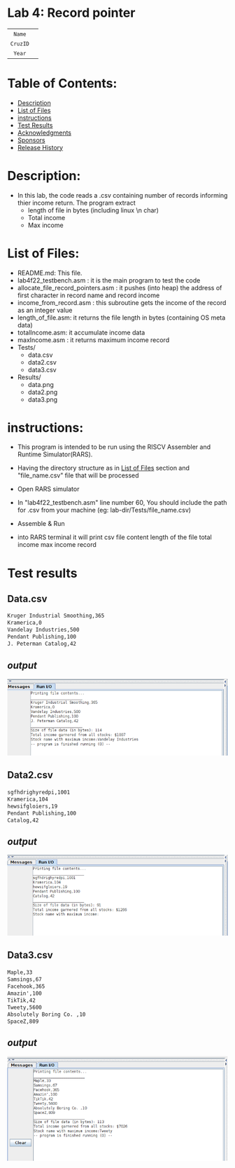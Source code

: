 # Lab 4: Record pointer

|	|	|
|:------:	|:-----------------------------------------------:	|
| `Name` 	|   	|
| `CruzID` 	|  	|
| `Year` 	|  	|


# Table of Contents:


- [Description](#description)
- [List of Files](#list-of-files)
- [instructions](#instructions)
- [Test Results](#test-results)
- [Acknowledgments](#acknowledgments)
- [Sponsors](#sponsors)
- [Release History](#release-history)


# Description:
- In this lab, the code reads a .csv containing number of records informing thier income return.
The program extract 
	- length of file in bytes (including linux  \n char)
	- Total income 
	- Max income

# List of Files:
- README.md: This file.
- lab4f22_testbench.asm : it is the main program to test the code
- allocate_file_record_pointers.asm : it pushes (into heap) the address of first character in record name and record income
- income_from_record.asm : this subroutine gets the income of the record as an integer value
- length_of_file.asm: it returns the file length in bytes (containing OS meta data)
- totalIncome.asm: it accumulate income data
- maxIncome.asm : it returns maximum income record
- Tests/ 
	- data.csv
	- data2.csv
	- data3.csv
- Results/ 
	- data.png
	- data2.png
	- data3.png 


# instructions:
- This program is intended to be run using the RISCV Assembler and Runtime Simulator(RARS). 
- Having the directory structure as in [List of Files](#list-of-files)  section and "file_name.csv" file that will be processed

- Open RARS simulator
- In "lab4f22_testbench.asm"  line number 60, You should include the path for .csv from your machine (eg: lab-dir/Tests/file_name.csv)
- Assemble & Run 
- into RARS terminal it will print 
	csv file content 
	length of the file 
	total income 
	max income record
# Test results
## Data.csv 
```csv
Kruger Industrial Smoothing,365
Kramerica,0
Vandelay Industries,500
Pendant Publishing,100
J. Peterman Catalog,42
```
***output***
-------
![Data output](./Results/data.png)

## Data2.csv 
```csv
sgfhdrighyredpi,1001
Kramerica,104
hewsifgloiers,19
Pendant Publishing,100
Catalog,42
```
***output***
------
![Data output](./Results/data2.png)

## Data3.csv 
```csv
Maple,33
Samsings,67
Facehook,365
Amazin',100
TikTik,42
Tweety,5600
Absolutely Boring Co. ,10
SpaceZ,809
```
***output***
------
![Data output](./Results/data3.png)
